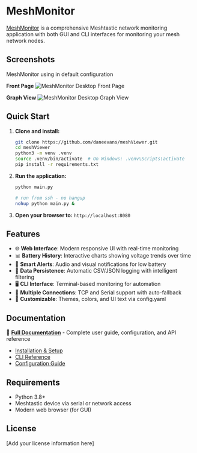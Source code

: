 # MeshMonitor

[MeshMonitor](https://daneevans.github.io/meshMonitor/) is a comprehensive Meshtastic network monitoring application with both GUI and CLI interfaces for monitoring your mesh network nodes.


## Screenshots

MeshMonitor using in default configuration

**Front Page**
![MeshMonitor Desktop Front Page](desktop_frontpage_default.png)

**Graph View**
![MeshMonitor Desktop Graph View](desktop_graph_default.png)

## Quick Start

1. **Clone and install:**
   ```bash
   git clone https://github.com/daneevans/meshViewer.git
   cd meshViewer
   python3 -m venv .venv
   source .venv/bin/activate  # On Windows: .venv\Scripts\activate
   pip install -r requirements.txt
   ```

2. **Run the application:**
   ```bash
   python main.py

   # run from ssh - no hangup 
   nohup python main.py &
   ```

3. **Open your browser to:** `http://localhost:8080`

## Features

- 🌐 **Web Interface**: Modern responsive UI with real-time monitoring
- 📊 **Battery History**: Interactive charts showing voltage trends over time
- 🔔 **Smart Alerts**: Audio and visual notifications for low battery
- 💾 **Data Persistence**: Automatic CSV/JSON logging with intelligent filtering
- 🖥️ **CLI Interface**: Terminal-based monitoring for automation
- 🔌 **Multiple Connections**: TCP and Serial support with auto-fallback
- 🎨 **Customizable**: Themes, colors, and UI text via config.yaml

## Documentation

📖 **[Full Documentation](https://daneevans.github.io/meshMonitor/)** - Complete user guide, configuration, and API reference

- [Installation & Setup](https://daneevans.github.io/meshMonitor/setup)
- [CLI Reference](https://daneevans.github.io/meshMonitor/cli)
- [Configuration Guide](https://daneevans.github.io/meshMonitor/configuration)

## Requirements

- Python 3.8+
- Meshtastic device via serial or network access
- Modern web browser (for GUI)

## License

[Add your license information here]
